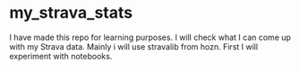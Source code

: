 # my_strava_stats
I have made this repo for learning purposes. I will check what I can come up with my Strava data. Mainly i will use stravalib from hozn. First I will experiment with notebooks. 
